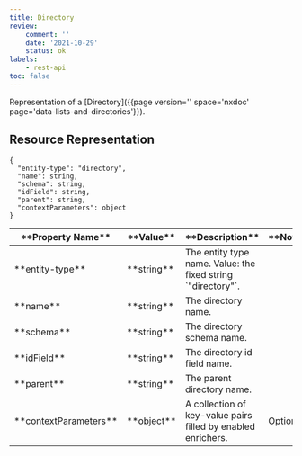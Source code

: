 ```yaml
---
title: Directory
review:
    comment: ''
    date: '2021-10-29'
    status: ok
labels:
    - rest-api
toc: false
---
```


Representation of a [Directory]({{page version='' space='nxdoc' page='data-lists-and-directories'}}).

## Resource Representation

<pre><code class="json hljs">{
  "entity-type": "directory",
  "name": string,
  "schema": string,
  "idField": string,
  "parent": string,
  "contextParameters": object
}
</code></pre>

<div class="table-scroll">
  <table>
    <thead>
      <tr>
        <th>**Property Name**</th>
        <th>**Value**</th>
        <th>**Description**</th>
        <th>**Notes**</th>
      </tr>
    </thead>
    <tbody>
      <tr>
        <td>**entity-type**</td>
        <td>**string**</td>
        <td>The entity type name. Value: the fixed string `"directory"`.</td>
        <td></td>
      </tr>
      <tr>
        <td>**name**</td>
        <td>**string**</td>
        <td>The directory name.</td>
        <td></td>
      </tr>
      <tr>
        <td>**schema**</td>
        <td>**string**</td>
        <td>The directory schema name.</td>
        <td></td>
      </tr>
      <tr>
        <td>**idField**</td>
        <td>**string**</td>
        <td>The directory id field name.</td>
        <td></td>
      </tr>
      <tr>
        <td>**parent**</td>
        <td>**string**</td>
        <td>The parent directory name.</td>
        <td></td>
      </tr>
      <tr>
        <td>**contextParameters**</td>
        <td>**object**</td>
        <td>A collection of key-value pairs filled by enabled enrichers.</td>
        <td>Optional</td>
      </tr>
    </tbody>
  </table>
</div>
